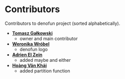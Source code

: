 # Contributors
Contributors to denofun project (sorted alphabetically).

- **[Tomasz Gałkowski](https://github.com/galkowskit)**
    - owner and main contributor
- **[Weronika Wróbel](https://www.behance.net/weronikawrobel)**
    - denofun logo
- **[Adrien El Zein](https://github.com/adrizein)**
    - added maybe and either
- **[Hoàng Văn Khải](https://github.com/KSXGitHub)**
    - added partition function
